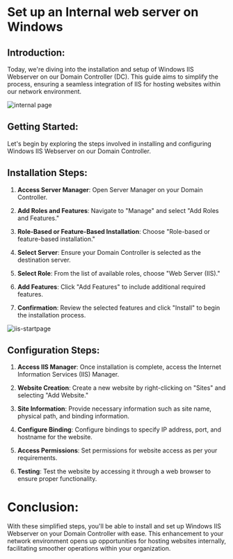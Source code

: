 # Set up an Internal web server on Windows

## Introduction:

Today, we're diving into the installation and setup of Windows IIS Webserver on our Domain Controller (DC). This guide aims to simplify the process, ensuring a seamless integration of IIS for hosting websites within our network environment.

![internal page](https://github.com/rasheedjimoh/iiswebserver/assets/157264080/de432637-3c12-4751-bb2d-fc4586627cfd)



## Getting Started:

Let's begin by exploring the steps involved in installing and configuring Windows IIS Webserver on our Domain Controller.

## Installation Steps:

1. **Access Server Manager**: Open Server Manager on your Domain Controller.

2. **Add Roles and Features**: Navigate to "Manage" and select "Add Roles and Features."

3. **Role-Based or Feature-Based Installation**: Choose "Role-based or feature-based installation."

4. **Select Server**: Ensure your Domain Controller is selected as the destination server.

5. **Select Role**: From the list of available roles, choose "Web Server (IIS)."

6. **Add Features**: Click "Add Features" to include additional required features.

7. **Confirmation**: Review the selected features and click "Install" to begin the installation process.

![iis-startpage](https://github.com/rasheedjimoh/iiswebserver/assets/157264080/9bb62fa1-8c27-431f-9f0d-77c8bab32baa)




## Configuration Steps:

1. **Access IIS Manager**: Once installation is complete, access the Internet Information Services (IIS) Manager.

2. **Website Creation**: Create a new website by right-clicking on "Sites" and selecting "Add Website."

3. **Site Information**: Provide necessary information such as site name, physical path, and binding information.

4. **Configure Binding**: Configure bindings to specify IP address, port, and hostname for the website.

5. **Access Permissions**: Set permissions for website access as per your requirements.

6. **Testing**: Test the website by accessing it through a web browser to ensure proper functionality.

# Conclusion:

With these simplified steps, you'll be able to install and set up Windows IIS Webserver on your Domain Controller with ease. This enhancement to your network environment opens up opportunities for hosting websites internally, facilitating smoother operations within your organization.
